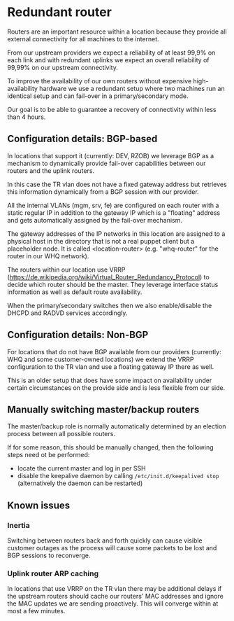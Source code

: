 # Redundant router

Routers are an important resource within a location because they provide all
external connectivity for all machines to the internet.

From our upstream providers we expect a reliability of at least 99,9% on each
link and with redundant uplinks we expect an overall reliability of 99,99% on
our upstream connectivity.

To improve the availability of our own routers without expensive
high-availability hardware we use a redundant setup where two machines run
an identical setup and can fail-over in a primary/secondary mode.

Our goal is to be able to guarantee a recovery of connectivity within
less than 4 hours.

## Configuration details: BGP-based

In locations that support it (currently: DEV, RZOB) we leverage BGP as a
mechanism to dynamically provide fail-over capabilities between our routers
and the uplink routers.

In this case the TR vlan does not have a fixed gateway address but retrieves
this information dynamically from a BGP session with our provider.

All the internal VLANs (mgm, srv, fe) are configured on each router with a
static regular IP in addition to the gateway IP which is a "floating" address
and gets automatically assigned by the fail-over mechanism.

The gateway addresses of the IP networks in this location are assigned to a
physical host in the directory that is not a real puppet client but a
placeholder node. It is called \<location-router> (e.g. "whq-router" for
the router in our WHQ network).

The routers within our location use VRRP
(<https://de.wikipedia.org/wiki/Virtual_Router_Redundancy_Protocol>) to decide
which router should be the master. They leverage interface status information as
well as default route availability.

When the primary/secondary switches then we also enable/disable the DHCPD and
RADVD services accordingly.

## Configuration details: Non-BGP

For locations that do not have BGP available from our providers (currently: WHQ
and some customer-owned locations) we extend the VRRP configuration to the TR
vlan and use a floating gateway IP there as well.

This is an older setup that does have some impact on availability under certain
circumstances on the provide side and is less flexible from our side.

## Manually switching master/backup routers

The master/backup role is normally automatically determined by an election
process between all possible routers.

If for some reason, this should be manually changed, then the following steps
need ot be performed:

- locate the current master and log in per SSH
- disable the keepalive daemon by calling `/etc/init.d/keepalived stop`
  (alternatively the daemon can be restarted)

## Known issues

### Inertia

Switching between routers back and forth quickly can cause visible customer
outages as the process will cause some packets to be lost and BGP sessions to
reconverge.

### Uplink router ARP caching

In locations that use VRRP on the TR vlan there may be additional delays  if the
upstream routers should cache our routers' MAC addresses and ignore the MAC
updates we are sending proactively. This will converge within at most a few
minutes.
